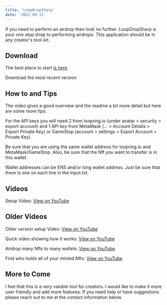 ```yaml
---
title: 'LoopDropSharp'
date: '2022-09-11'
---
```


If you need to perform an airdrop then look no further. LoopDropSharp is your one stop shop to performing airdrops. This application should be in any creator's tool-kit.

## Download

The best place to start [is here](https://github.com/cobmin/LoopDropSharp/blob/master/README.md).

Download the most recent version

## How to and Tips

The video gives a good overview and the readme a bit more detail but here are some more tips:

For the API keys you will need 2 from loopring.io (under avatar > security > export account) and 1 API key from MetaMask (... > Account Details > Export Private Key) or GameStop (account > settings > Export Account = Private Key).

Be sure that you are using the same wallet address for loopring.io and MetaMask/GameStop. Also, be sure that the Nft you want to transfer is in this wallet. 

Wallet addresses can be ENS and/or long wallet address. Just be sure that there is one on each line in the Input.txt.

## Videos
Setup Video: [View on YouTube]()

## Older Videos
Older version setup Video: [View on YouTube](https://youtu.be/Bkl6BwfA6jE)

Quick video showing how it works: [View on YouTube](https://youtu.be/RQrqEX8zcpY)

Airdrop many Nfts to many wallets: [View on YouTube](https://youtu.be/g11b9PUtTJM)

Find who holds all of your minted Nfts: [View on YouTube](https://youtu.be/03yiYSBLpSk)

## More to Come

I feel that this is a very valuble tool for creators. I would like to make it more user friendly and add more features. If you need help or have suggestions please reach out to me at the contact information below. 